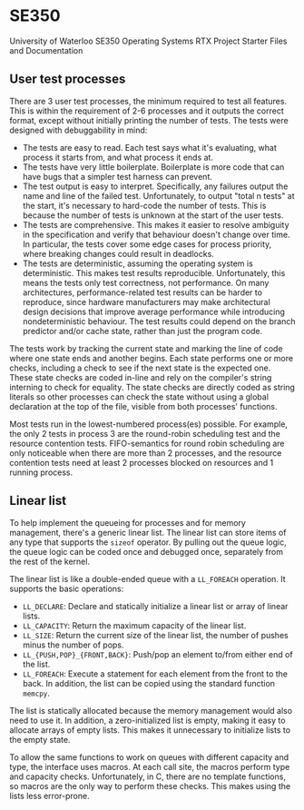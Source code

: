 SE350
=====

University of Waterloo SE350 Operating Systems RTX Project Starter Files and Documentation

## User test processes
There are 3 user test processes, the minimum required to test all features.
This is within the requirement of 2-6 processes and it outputs the correct format, except without initially printing the number of tests.
The tests were designed with debuggability in mind:
- The tests are easy to read.
  Each test says what it's evaluating, what process it starts from, and what process it ends at.
- The tests have very little boilerplate.
  Boilerplate is more code that can have bugs that a simpler test harness can prevent.
- The test output is easy to interpret.
  Specifically, any failures output the name and line of the failed test.
  Unfortunately, to output "total n tests" at the start, it's necessary to hard-code the number of tests.
  This is because the number of tests is unknown at the start of the user tests.
- The tests are comprehensive.
  This makes it easier to resolve ambiguity in the specification and verify that behaviour doesn't change over time.
  In particular, the tests cover some edge cases for process priority, where breaking changes could result in deadlocks.
- The tests are deterministic, assuming the operating system is deterministic.
  This makes test results reproducible.
  Unfortunately, this means the tests only test correctness, not performance.
  On many architectures, performance-related test results can be harder to reproduce, since hardware manufacturers
  may make architectural design decisions that improve average performance while introducing nondeterministic behaviour.
  The test results could depend on the branch predictor and/or cache state, rather than just the program code.

The tests work by tracking the current state and marking the line of code where one state ends and another begins.
Each state performs one or more checks, including a check to see if the next state is the expected one.
These state checks are coded in-line and rely on the compiler's string interning to check for equality.
The state checks are directly coded as string literals so other processes can check the state without using a global
  declaration at the top of the file, visible from both processes' functions.

Most tests run in the lowest-numbered process(es) possible.
For example, the only 2 tests in process 3 are the round-robin scheduling test and the resource contention tests.
FIFO-semantics for round robin scheduling are only noticeable when there are more than 2 processes, and the resource
  contention tests need at least 2 processes blocked on resources and 1 running process.

## Linear list
To help implement the queueing for processes and for memory management, there's a generic linear list.
The linear list can store items of any type that supports the `sizeof` operator.
By pulling out the queue logic, the queue logic can be coded once and debugged once, separately from the rest of the kernel.

The linear list is like a double-ended queue with a `LL_FOREACH` operation.
It supports the basic operations:
- `LL_DECLARE`: Declare and statically initialize a linear list or array of linear lists.
- `LL_CAPACITY`: Return the maximum capacity of the linear list.
- `LL_SIZE`: Return the current size of the linear list, the number of pushes minus the number of pops.
- `LL_{PUSH,POP}_{FRONT,BACK}`: Push/pop an element to/from either end of the list.
- `LL_FOREACH`: Execute a statement for each element from the front to the back.
In addition, the list can be copied using the standard function `memcpy`.

The list is statically allocated because the memory management would also need to use it.
In addition, a zero-initialized list is empty, making it easy to allocate arrays of empty lists.
This makes it unnecessary to initialize lists to the empty state.

To allow the same functions to work on queues with different capacity and type, the interface uses macros.
At each call site, the macros perform type and capacity checks.
Unfortunately, in C, there are no template functions, so macros are the only way to perform these checks.
This makes using the lists less error-prone.

